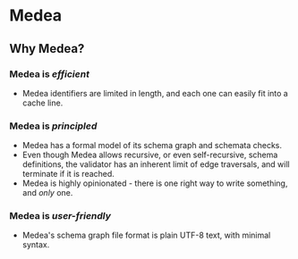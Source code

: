 # Medea

## Why Medea?

### Medea is _efficient_

* Medea identifiers are limited in length, and each one can easily fit into a
  cache line.

### Medea is _principled_

* Medea has a formal model of its schema graph and schemata checks.
* Even though Medea allows recursive, or even self-recursive, schema
  definitions, the validator has an inherent limit of edge traversals, and will
  terminate if it is reached.
* Medea is highly opinionated - there is one right way to write something, and
  _only_ one.

### Medea is _user-friendly_

* Medea's schema graph file format is plain UTF-8 text, with minimal syntax.

